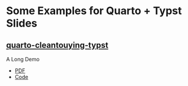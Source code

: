# Some Examples for Quarto + Typst Slides

## [quarto-cleantouying-typst](https://github.com/kazuyanagimoto/quarto-cleantouying-typst?tab=readme-ov-file)

A Long Demo

- [PDF](https://kazuyanagimoto.com/quarto-slides-typst/slides/cleantouying/cleantouying.pdf)
- [Code](https://github.com/kazuyanagimoto/quarto-slides-typst/blob/main/slides/cleantouying/cleantouying.qmd)
